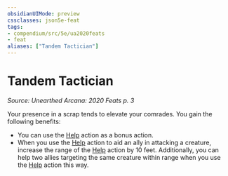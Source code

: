 ```yaml
---
obsidianUIMode: preview
cssclasses: json5e-feat
tags:
- compendium/src/5e/ua2020feats
- feat
aliases: ["Tandem Tactician"]
---
```

# Tandem Tactician
*Source: Unearthed Arcana: 2020 Feats p. 3*  

Your presence in a scrap tends to elevate your comrades. You gain the following benefits:

- You can use the [Help](/Systems/5e/rules/actions.md#Help) action as a bonus action.  
- When you use the [Help](/Systems/5e/rules/actions.md#Help) action to aid an ally in attacking a creature, increase the range of the [Help](/Systems/5e/rules/actions.md#Help) action by 10 feet. Additionally, you can help two allies targeting the same creature within range when you use the [Help](/Systems/5e/rules/actions.md#Help) action this way.